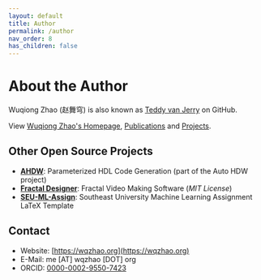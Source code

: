 ```yaml
---
layout: default
title: Author
permalink: /author
nav_order: 8
has_children: false
---
```


# About the Author

Wuqiong Zhao (赵舞穹) is
also known as [Teddy van Jerry](https://github.com/Teddy-van-Jerry) on GitHub.

View [Wuqiong Zhao's Homepage](https://wqzhao.org),
[Publications](https://wqzhao.org/publications)
and [Projects](https://wqzhao.org/projects).

## Other Open Source Projects
- [**AHDW**](https://ahdw.org): Parameterized HDL Code Generation (part of the Auto HDW project)
- [**Fractal Designer**](https://github.com/Teddy-van-Jerry/Fractal_Designer): Fractal Video Making Software (*MIT License*)
- [**SEU-ML-Assign**](https://ctan.org/pkg/seu-ml-assign): Southeast University Machine Learning Assignment LaTeX Template

## Contact
- Website: [https://wqzhao.org](https://wqzhao.org)
- E-Mail: me [AT] wqzhao [DOT] org
- ORCID: [0000-0002-9550-7423](https://orcid.org/0000-0002-9550-7423)
